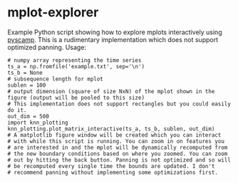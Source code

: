 # mplot-explorer
Example Python script showing how to explore mplots interactively using [pyscamp](https://github.com/zpzim/SCAMP). This is a rudimentary implementation which does not support optimized panning.
Usage: 
```
# numpy array representing the time series
ts_a = np.fromfile('example.txt', sep='\n')
ts_b = None
# subsequence length for mplot
sublen = 100
# output dimension (square of size NxN) of the mplot shown in the figure (output will be pooled to this size)
# This implementation does not support rectangles but you could easily do it.
out_dim = 500
import knn_plotting
knn_plotting.plot_matrix_interactive(ts_a, ts_b, sublen, out_dim)
# A matplotlib figure window will be created which you can interact
# with while this script is running. You can zoom in on features you
# are interested in and the mplot will be dynamically recomputed from
# the new boundary conditions based on where you zoomed. You can zoom
# out by hitting the back button. Panning is not optimized and so will
# be recomputed every single time the bounds are updated. I don't
# recommend panning without implementing some optimizations first.
```
